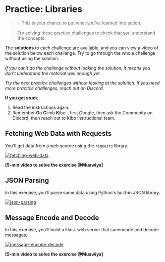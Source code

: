 # Practice: Libraries

> 💡 This is your chance to put what you’ve learned into action.
>
> Try solving these practice challenges to check that you understand the concepts.

The **solutions** to each challenge are available, and you can view a video of the solution below each challenge.
Try to go through the whole challenge without using the solution.

_If you can’t do the challenge without looking the solution, it means you don’t understand the material well enough yet._

_Try the next practice challenges without looking at the solution. If you need more practice challenges, reach out on Discord._

<aside>

**If you get stuck**
1. Read the instructions again.
2. Remember **G**o **C**limb **K**ibo - first Google, then ask the Community on Discord, then reach out to Kibo instructional team.

</aside>

## Fetching Web Data with Requests

You'll get data from a web source using the `requests` library.

[![fetching-web-data](https://img.shields.io/static/v1?label=Open%20Project&message=fetching%20web%20data&color=blue)](https://classroom.github.com/a/lqfhwH6L)

**[5-min video to solve the exercise @Muawiya]**

## JSON Parsing

In this exercise, you'll parse some data using Python's built-in JSON library.

[![json-parsing](https://img.shields.io/static/v1?label=Open%20Project&message=json%20parsing&color=blue)](https://classroom.github.com/a/C2S39qZe)

## Message Encode and Decode

In this exercise, you'll build a Flask web server that canencode and decode
messages.

[![message-encode-decode](https://img.shields.io/static/v1?label=Open%20Project&message=message%20encode%20decode&color=blue)](https://classroom.github.com/a/G0v3v-Cw)

**[5-min video to solve the exercise @Muawiya]**

